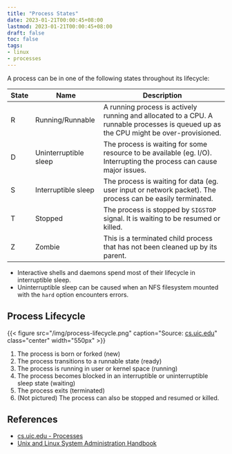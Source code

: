 ```yaml
---
title: "Process States"
date: 2023-01-21T00:00:45+08:00
lastmod: 2023-01-21T00:00:45+08:00
draft: false
toc: false
tags:
- linux
- processes
---
```


A process can be in one of the following states throughout its lifecycle:

| State | Name                  | Description                                                                                                                           |
| ----- | --------------------- | ------------------------------------------------------------------------------------------------------------------------------------- |
| R     | Running/Runnable      | A running process is actively running and allocated to a CPU. A runnable processes is queued up as the CPU might be over-provisioned. |
| D     | Uninterruptible sleep | The process is waiting for some resource to be available (eg. I/O). Interrupting the process can cause major issues.                  |
| S     | Interruptible sleep   | The process is waiting for data (eg. user input or network packet). The process can be easily terminated.                             |
| T     | Stopped               | The process is stopped by `SIGSTOP` signal. It is waiting to be resumed or killed.                                                    |
| Z     | Zombie                | This is a terminated child process that has not been cleaned up by its parent.                                                        |

- Interactive shells and daemons spend most of their lifecycle in interruptible
  sleep.
- Uninterruptible sleep can be caused when an NFS filesystem mounted with the
  `hard` option encounters errors.

## Process Lifecycle

{{< figure src="/img/process-lifecycle.png" caption="Source: [cs.uic.edu](https://www.cs.uic.edu/~jbell/CourseNotes/OperatingSystems/3_Processes.html)" class="center" width="550px" >}}


1. The process is born or forked (new)
2. The process transitions to a runnable state (ready)
3. The process is running in user or kernel space (running)
4. The process becomes blocked in an interruptible or uninterruptible sleep
   state (waiting)
5. The process exits (terminated)
6. (Not pictured) The process can also be stopped and resumed or killed.

## References
- [cs.uic.edu - Processes](https://www.cs.uic.edu/~jbell/CourseNotes/OperatingSystems/3_Processes.html)
- [Unix and Linux System Administration Handbook](https://www.amazon.com/UNIX-Linux-System-Administration-Handbook/dp/0134277554)
